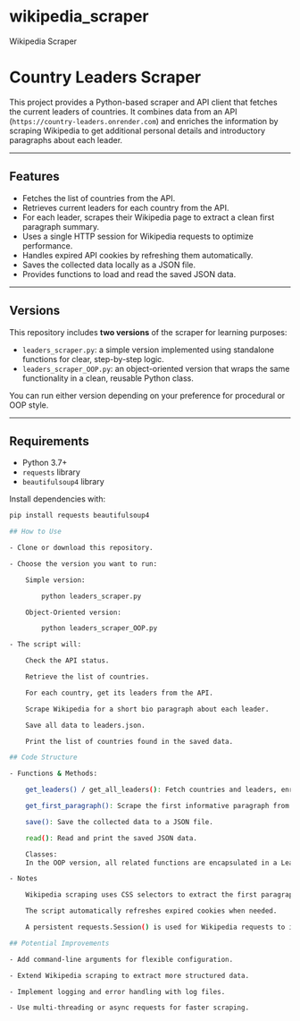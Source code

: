 # wikipedia_scraper
Wikipedia Scraper
# Country Leaders Scraper

This project provides a Python-based scraper and API client that fetches the current leaders of countries. It combines data from an API (`https://country-leaders.onrender.com`) and enriches the information by scraping Wikipedia to get additional personal details and introductory paragraphs about each leader.

---

## Features

- Fetches the list of countries from the API.
- Retrieves current leaders for each country from the API.
- For each leader, scrapes their Wikipedia page to extract a clean first paragraph summary.
- Uses a single HTTP session for Wikipedia requests to optimize performance.
- Handles expired API cookies by refreshing them automatically.
- Saves the collected data locally as a JSON file.
- Provides functions to load and read the saved JSON data.

---

## Versions

This repository includes **two versions** of the scraper for learning purposes:

- `leaders_scraper.py`: a simple version implemented using standalone functions for clear, step-by-step logic.
- `leaders_scraper_OOP.py`: an object-oriented version that wraps the same functionality in a clean, reusable Python class.

You can run either version depending on your preference for procedural or OOP style.

---

## Requirements

- Python 3.7+
- `requests` library
- `beautifulsoup4` library

Install dependencies with:

```bash
pip install requests beautifulsoup4

## How to Use

- Clone or download this repository.

- Choose the version you want to run:

    Simple version:

        python leaders_scraper.py

    Object-Oriented version:

        python leaders_scraper_OOP.py

- The script will:

    Check the API status.

    Retrieve the list of countries.

    For each country, get its leaders from the API.

    Scrape Wikipedia for a short bio paragraph about each leader.

    Save all data to leaders.json.

    Print the list of countries found in the saved data.

## Code Structure

- Functions & Methods:

    get_leaders() / get_all_leaders(): Fetch countries and leaders, enrich with Wikipedia summaries.

    get_first_paragraph(): Scrape the first informative paragraph from a Wikipedia page.

    save(): Save the collected data to a JSON file.

    read(): Read and print the saved JSON data.

    Classes:
    In the OOP version, all related functions are encapsulated in a LeaderScraper class.

- Notes

    Wikipedia scraping uses CSS selectors to extract the first paragraph from the main content.

    The script automatically refreshes expired cookies when needed.

    A persistent requests.Session() is used for Wikipedia requests to improve efficiency.

## Potential Improvements

- Add command-line arguments for flexible configuration.

- Extend Wikipedia scraping to extract more structured data.

- Implement logging and error handling with log files.

- Use multi-threading or async requests for faster scraping.



